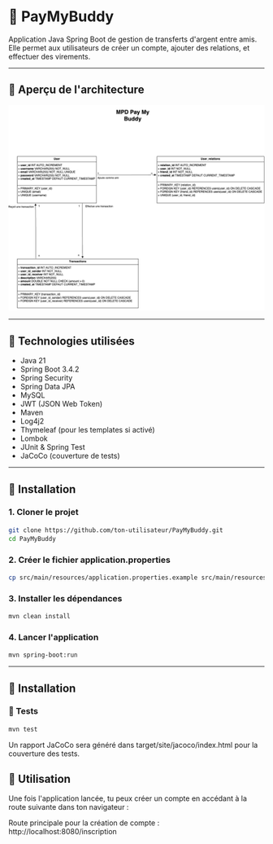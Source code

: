 # 💸 PayMyBuddy

Application Java Spring Boot de gestion de transferts d'argent entre amis.  
Elle permet aux utilisateurs de créer un compte, ajouter des relations, et effectuer des virements.

---

## 📸 Aperçu de l'architecture

![UML de la base de données](src/main/resources/db/MPD_PayMyBuddy.png)

---

## 🔧 Technologies utilisées

- Java 21
- Spring Boot 3.4.2
- Spring Security
- Spring Data JPA
- MySQL
- JWT (JSON Web Token)
- Maven
- Log4j2
- Thymeleaf (pour les templates si activé)
- Lombok
- JUnit & Spring Test
- JaCoCo (couverture de tests)

---

## 🚀 Installation

### 1. Cloner le projet

```bash
git clone https://github.com/ton-utilisateur/PayMyBuddy.git
cd PayMyBuddy
```

### 2. Créer le fichier application.properties

```bash
cp src/main/resources/application.properties.example src/main/resources/application.properties
```

### 3. Installer les dépendances
```bash
mvn clean install
```

### 4. Lancer l'application
```bash
mvn spring-boot:run
```
---

## 🚀 Installation

### 🧪 Tests

```bash
mvn test
```
Un rapport JaCoCo sera généré dans target/site/jacoco/index.html pour la couverture des tests.

## 📝 Utilisation
Une fois l'application lancée, tu peux créer un compte en accédant à la route suivante dans ton navigateur :

Route principale pour la création de compte :
http://localhost:8080/inscription

